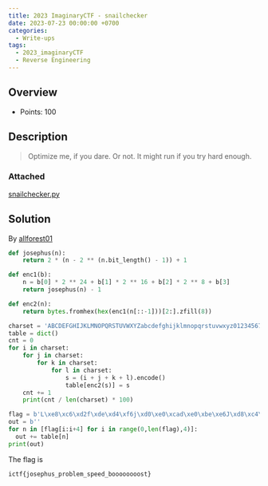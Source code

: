 ```yaml
---
title: 2023 ImaginaryCTF - snailchecker
date: 2023-07-23 00:00:00 +0700
categories:
  - Write-ups
tags:
  - 2023_imaginaryCTF
  - Reverse Engineering
---
```


## Overview

* Points: 100

## Description

> Optimize me, if you dare. Or not. It might run if you try hard enough.

### Attached

[snailchecker.py](https://github.com/encuetee/CTF-writeups/blob/main/2023/2023_imaginaryctf/attached/snailchecker.py)

## Solution

By [allforest01](https://github.com/allforest01)

```python
def josephus(n):
    return 2 * (n - 2 ** (n.bit_length() - 1)) + 1

def enc1(b):
    n = b[0] * 2 ** 24 + b[1] * 2 ** 16 + b[2] * 2 ** 8 + b[3]
    return josephus(n) - 1

def enc2(n):
    return bytes.fromhex(hex(enc1(n[::-1]))[2:].zfill(8))

charset = 'ABCDEFGHIJKLMNOPQRSTUVWXYZabcdefghijklmnopqrstuvwxyz0123456789+/_{}'
table = dict()
cnt = 0
for i in charset:
    for j in charset:
        for k in charset:
            for l in charset:
                s = (i + j + k + l).encode()
                table[enc2(s)] = s
    cnt += 1
    print(cnt / len(charset) * 100)

flag = b'L\xe8\xc6\xd2f\xde\xd4\xf6j\xd0\xe0\xcad\xe0\xbe\xe6J\xd8\xc4\xde`\xe6\xbe\xda>\xc8\xca\xca^\xde\xde\xc4^\xde\xde\xdez\xe8\xe6\xde'
out = b''
for n in [flag[i:i+4] for i in range(0,len(flag),4)]:
  out += table[n]
print(out)
```

The flag is
```
ictf{josephus_problem_speed_boooooooost}
```